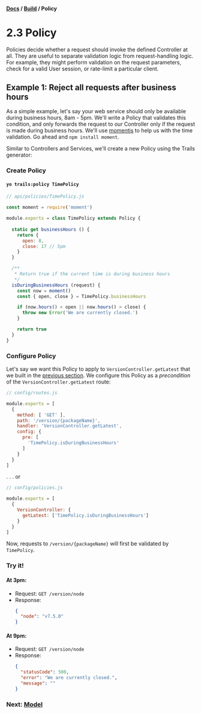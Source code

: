 #### [Docs](../../) / [Build](./) / Policy

# 2.3 Policy

Policies decide whether a request should invoke the defined Controller at all. They are useful to separate validation logic from request-handling logic. For example, they might perform validation on the request parameters, check for a valid User session, or rate-limit a particular client.

## Example 1: Reject all requests after business hours

As a simple example, let's say your web service should only be available during business hours, 8am - 5pm. We'll write a Policy that validates this condition, and only forwards the request to our Controller only if the request is made during business hours. We'll use [momentjs](https://momentjs.com) to help us with the time validation. Go ahead and `npm install moment`.

Similar to Controllers and Services, we'll create a new Policy using the Trails generator:

### Create Policy

#### `yo trails:policy TimePolicy`

```js
// api/policies/TimePolicy.js

const moment = require('moment')

module.exports = class TimePolicy extends Policy {
  
  static get businessHours () {
    return {
      open: 8,
      close: 17 // 5pm 
    }
  }

  /**
   * Return true if the current time is during business hours
   */
  isDuringBusinessHours (request) {
    const now = moment()
    const { open, close } = TimePolicy.businessHours

    if (now.hours() < open || now.hours() > close) {
      throw new Error('We are currently closed.')
    }

    return true
  }
}
```

### Configure Policy

Let's say we want this Policy to apply to `VersionController.getLatest` that we built in the [previous section](service.md). We configure this Policy as a *precondition* of the `VersionController.getLatest` route:

```js
// config/routes.js

module.exports = [
  {
    method: [ 'GET' ],
    path: '/version/{packageName}',
    handler: 'VersionController.getLatest',
    config: {
      pre: [
        'TimePolicy.isDuringBusinessHours'
      ]
    }
  }
]
```

. . . or

```js
// config/policies.js

module.exports = [
  {
    VersionController: {
      getLatest: ['TimePolicy.isDuringBusinessHours']
    }
  }
]
```

Now, requests to `/version/{packageName}` will first be validated by `TimePolicy`.

### Try it!

#### At 3pm:

- Request: `GET /version/node`
- Response: 
  ```json
  {
    "node": "v7.5.0"
  }
  ```

#### At 9pm:

- Request: `GET /version/node`
- Response: 
  ```json
  {
    "statusCode": 500,
    "error": "We are currently closed.",
    "message": ""
  }
  ```

### Next: [Model](model.md)
